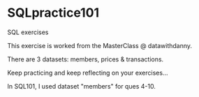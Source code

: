# SQLpractice101
SQL exercises

This exercise is worked from the MasterClass @ datawithdanny.

There are 3 datasets: members, prices & transactions.

Keep practicing and keep reflecting on your exercises...

In SQL101,  I used dataset "members" for ques 4-10. 
